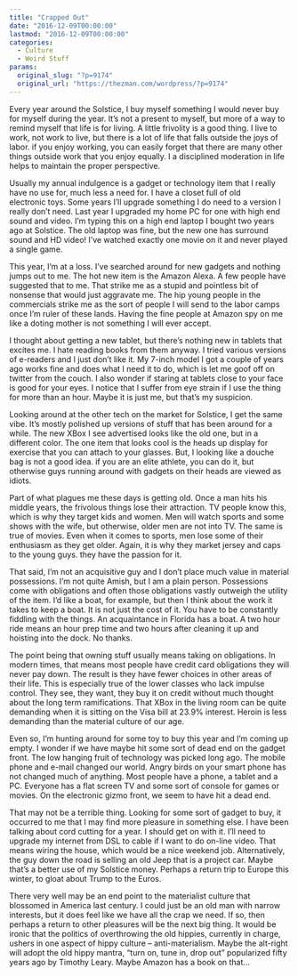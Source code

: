 ```yaml
---
title: "Crapped Out"
date: "2016-12-09T00:00:00"
lastmod: "2016-12-09T00:00:00"
categories:
  - Culture
  - Weird Stuff
params:
  original_slug: "?p=9174"
  original_url: "https://thezman.com/wordpress/?p=9174"
---
```


Every year around the Solstice, I buy myself something I would never buy
for myself during the year. It’s not a present to myself, but more of a
way to remind myself that life is for living. A little frivolity is a
good thing. I live to work, not work to live, but there is a lot of life
that falls outside the joys of labor. if you enjoy working, you can
easily forget that there are many other things outside work that you
enjoy equally. I a disciplined moderation in life helps to maintain the
proper perspective.

Usually my annual indulgence is a gadget or technology item that I
really have no use for, much less a need for. I have a closet full of
old electronic toys. Some years I’ll upgrade something I do need to a
version I really don’t need. Last year I upgraded my home PC for one
with high end sound and video. I’m typing this on a high end laptop I
bought two years ago at Solstice. The old laptop was fine, but the new
one has surround sound and HD video! I’ve watched exactly one movie on
it and never played a single game.

This year, I’m at a loss. I’ve searched around for new gadgets and
nothing jumps out to me. The hot new item is the Amazon Alexa. A few
people have suggested that to me. That strike me as a stupid and
pointless bit of nonsense that would just aggravate me. The hip young
people in the commercials strike me as the sort of people I will send to
the labor camps once I’m ruler of these lands. Having the fine people at
Amazon spy on me like a doting mother is not something I will ever
accept.

I thought about getting a new tablet, but there’s nothing new in tablets
that excites me. I hate reading books from them anyway. I tried various
versions of e-readers and I just don’t like it. My 7-inch model I got a
couple of years ago works fine and does what I need it to do, which is
let me goof off on twitter from the couch. I also wonder if staring at
tablets close to your face is good for your eyes. I notice that I suffer
from eye strain if I use the thing for more than an hour. Maybe it is
just me, but that’s my suspicion.

Looking around at the other tech on the market for Solstice, I get the
same vibe. It’s mostly polished up versions of stuff that has been
around for a while. The new XBox I see advertised looks like the old
one, but in a different color. The one item that looks cool is the heads
up display for exercise that you can attach to your glasses. But, I
looking like a douche bag is not a good idea. if you are an elite
athlete, you can do it, but otherwise guys running around with gadgets
on their heads are viewed as idiots.

Part of what plagues me these days is getting old. Once a man hits his
middle years, the frivolous things lose their attraction. TV people know
this, which is why they target kids and women. Men will watch sports and
some shows with the wife, but otherwise, older men are not into TV. The
same is true of movies. Even when it comes to sports, men lose some of
their enthusiasm as they get older. Again, it is why they market jersey
and caps to the young guys. they have the passion for it.

That said, I’m not an acquisitive guy and I don’t place much value in
material possessions. I’m not quite Amish, but I am a plain person.
Possessions come with obligations and often those obligations vastly
outweigh the utility of the item. I’d like a boat, for example, but then
I think about the work it takes to keep a boat. It is not just the cost
of it. You have to be constantly fiddling with the things. An
acquaintance in Florida has a boat. A two hour ride means an hour prep
time and two hours after cleaning it up and hoisting into the dock. No
thanks.

The point being that owning stuff usually means taking on obligations.
In modern times, that means most people have credit card obligations
they will never pay down. The result is they have fewer choices in other
areas of their life. This is especially true of the lower classes who
lack impulse control. They see, they want, they buy it on credit without
much thought about the long term ramifications. That XBox in the living
room can be quite demanding when it is sitting on the Visa bill at 23.9%
interest. Heroin is less demanding than the material culture of our age.

Even so, I’m hunting around for some toy to buy this year and I’m coming
up empty. I wonder if we have maybe hit some sort of dead end on the
gadget front. The low hanging fruit of technology was picked long ago.
The mobile phone and e-mail changed our world. Angry birds on your smart
phone has not changed much of anything. Most people have a phone, a
tablet and a PC. Everyone has a flat screen TV and some sort of console
for games or movies. On the electronic gizmo front, we seem to have hit
a dead end.

That may not be a terrible thing. Looking for some sort of gadget to
buy, it occurred to me that I may find more pleasure in something else.
I have been talking about cord cutting for a year. I should get on with
it. I’ll need to upgrade my internet from DSL to cable if I want to do
on-line video. That means wiring the house, which would be a nice
weekend job. Alternatively, the guy down the road is selling an old Jeep
that is a project car. Maybe that’s a better use of my Solstice money.
Perhaps a return trip to Europe this winter, to gloat about Trump to the
Euros.

There very well may be an end point to the materialist culture that
blossomed in America last century. I could just be an old man with
narrow interests, but it does feel like we have all the crap we need. If
so, then perhaps a return to other pleasures will be the next big thing.
It would be ironic that the politics of overthrowing the old hippies,
currently in charge, ushers in one aspect of hippy culture –
anti-materialism. Maybe the alt-right will adopt the old hippy mantra,
“turn on, tune in, drop out” popularized fifty years ago by Timothy
Leary. Maybe Amazon has a book on that…

